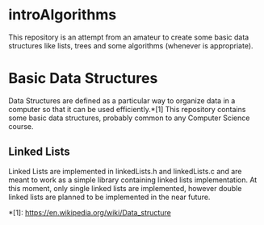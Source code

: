 # introAlgorithms
This repository is an attempt from an amateur to create some basic data structures like lists, trees and some algorithms (whenever is appropriate).

# Basic Data Structures
Data Structures are defined as a particular way to organize data in a computer so that it can be used efficiently.*[1] This repository contains some basic data structures, probably common to any Computer Science course.

## Linked Lists
Linked Lists are implemented in linkedLists.h and linkedLists.c and are meant to work as a simple library containing linked lists implementation. At this moment, only single linked lists are implemented, however double linked lists are planned to be implemented in the near future.


*[1]: https://en.wikipedia.org/wiki/Data_structure
